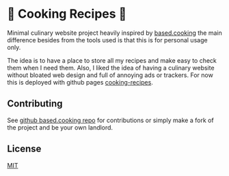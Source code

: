 # 🍲 Cooking Recipes 🍳

Minimal culinary website project heavily inspired by [based.cooking](https://www.based.cooking) 
the main difference besides from the tools used is that this is for personal usage only. 

The idea is to have a place to store all my recipes and make easy to check them
when I need them. Also, I liked the idea of having a culinary website without 
bloated web design and full of annoying ads or trackers. For now this is deployed
with github pages [cooking-recipes](https://oscaromeu.github.io/cooking-recipes/).
 

## Contributing

See [github based.cooking repo](https://github.com/lukesmithxyz/based.cooking) for contributions
or simply make a fork of the project and be your own landlord. 
  
## License

[MIT](https://choosealicense.com/licenses/mit/)
